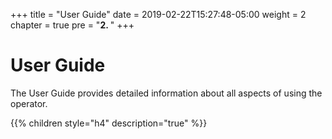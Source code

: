 +++
title = "User Guide"
date = 2019-02-22T15:27:48-05:00
weight = 2
chapter = true
pre = "<b>2. </b>"
+++


# User Guide

The User Guide provides detailed information about all aspects of using the operator.

{{% children style="h4" description="true" %}}
